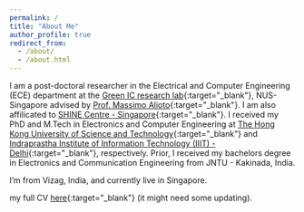 ```yaml
---
permalink: /
title: "About Me"
author_profile: true
redirect_from: 
  - /about/
  - /about.html
---
```


I am a post-doctoral researcher in the Electrical and Computer Engineering (ECE) department at the [Green IC research lab](https://www.green-ic.org/){:target="_blank"}, NUS-Singapore advised by [Prof. Massimo Alioto](https://www.green-ic.org/prof-massimo-alioto/){:target="_blank"}. I am also affilicated to [SHINE Centre - Singapore](https://shine.nus.edu.sg/){:target="_blank"}. I received my PhD and M.Tech in Electronics and Computer Engineering at [The Hong Kong University of Science and Technology](https://hkust.edu.hk/){:target="_blank"} and [Indraprastha Institute of Information Technology (IIIT) - Delhi](https://iiitd.ac.in/){:target="_blank"}, respectively. Prior, I received my bachelors degree in Electronics and Communication Engineering from JNTU - Kakinada, India.

I’m from Vizag, India, and currently live in Singapore.

my full CV [here](/files/Anilkumar_CV.pdf){:target="_blank"} (it might need some updating).
